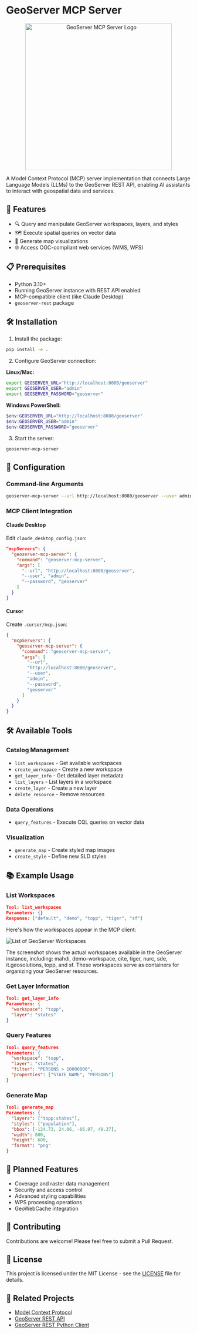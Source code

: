 # GeoServer MCP Server

<div align="center">
  <img src="docs/images/geoserver-mcp.png" alt="GeoServer MCP Server Logo" width="400"/>
</div>

A Model Context Protocol (MCP) server implementation that connects Large Language Models (LLMs) to the GeoServer REST API, enabling AI assistants to interact with geospatial data and services.

## 🚀 Features

- 🔍 Query and manipulate GeoServer workspaces, layers, and styles
- 🗺️ Execute spatial queries on vector data
- 🎨 Generate map visualizations
- 🌐 Access OGC-compliant web services (WMS, WFS)

## 📋 Prerequisites

- Python 3.10+
- Running GeoServer instance with REST API enabled
- MCP-compatible client (like Claude Desktop)
- `geoserver-rest` package

## 🛠️ Installation

1. Install the package:

```bash
pip install -e .
```

2. Configure GeoServer connection:

**Linux/Mac:**

```bash
export GEOSERVER_URL="http://localhost:8080/geoserver"
export GEOSERVER_USER="admin"
export GEOSERVER_PASSWORD="geoserver"
```

**Windows PowerShell:**

```powershell
$env:GEOSERVER_URL="http://localhost:8080/geoserver"
$env:GEOSERVER_USER="admin"
$env:GEOSERVER_PASSWORD="geoserver"
```

3. Start the server:

```bash
geoserver-mcp-server
```

## 🔧 Configuration

### Command-line Arguments

```bash
geoserver-mcp-server --url http://localhost:8080/geoserver --user admin --password geoserver --debug
```

### MCP Client Integration

#### Claude Desktop

Edit `claude_desktop_config.json`:

```json
"mcpServers": {
  "geoserver-mcp-server": {
    "command": "geoserver-mcp-server",
    "args": [
      "--url", "http://localhost:8080/geoserver",
      "--user", "admin",
      "--password", "geoserver"
    ]
  }
}
```

#### Cursor

Create `.cursor/mcp.json`:

```json
{
  "mcpServers": {
    "geoserver-mcp-server": {
      "command": "geoserver-mcp-server",
      "args": [
        "--url",
        "http://localhost:8080/geoserver",
        "--user",
        "admin",
        "--password",
        "geoserver"
      ]
    }
  }
}
```

## 🛠️ Available Tools

### Catalog Management

- `list_workspaces` - Get available workspaces
- `create_workspace` - Create a new workspace
- `get_layer_info` - Get detailed layer metadata
- `list_layers` - List layers in a workspace
- `create_layer` - Create a new layer
- `delete_resource` - Remove resources

### Data Operations

- `query_features` - Execute CQL queries on vector data

### Visualization

- `generate_map` - Create styled map images
- `create_style` - Define new SLD styles

## 📚 Example Usage

### List Workspaces

```json
Tool: list_workspaces
Parameters: {}
Response: ["default", "demo", "topp", "tiger", "sf"]
```

Here's how the workspaces appear in the MCP client:

![List of GeoServer Workspaces](demo/list_workspaces.png)

The screenshot shows the actual workspaces available in the GeoServer instance, including: mahdi, demo-workspace, cite, tiger, nurc, sde, it.geosolutions, topp, and sf. These workspaces serve as containers for organizing your GeoServer resources.

### Get Layer Information

```json
Tool: get_layer_info
Parameters: {
  "workspace": "topp",
  "layer": "states"
}
```

### Query Features

```json
Tool: query_features
Parameters: {
  "workspace": "topp",
  "layer": "states",
  "filter": "PERSONS > 10000000",
  "properties": ["STATE_NAME", "PERSONS"]
}
```

### Generate Map

```json
Tool: generate_map
Parameters: {
  "layers": ["topp:states"],
  "styles": ["population"],
  "bbox": [-124.73, 24.96, -66.97, 49.37],
  "width": 800,
  "height": 600,
  "format": "png"
}
```

## 🔮 Planned Features

- Coverage and raster data management
- Security and access control
- Advanced styling capabilities
- WPS processing operations
- GeoWebCache integration

## 🤝 Contributing

Contributions are welcome! Please feel free to submit a Pull Request.

## 📄 License

This project is licensed under the MIT License - see the [LICENSE](LICENSE) file for details.

## 🔗 Related Projects

- [Model Context Protocol](https://github.com/modelcontextprotocol/python-sdk)
- [GeoServer REST API](https://docs.geoserver.org/latest/en/user/rest/index.html)
- [GeoServer REST Python Client](https://github.com/gicait/geoserver-rest)
